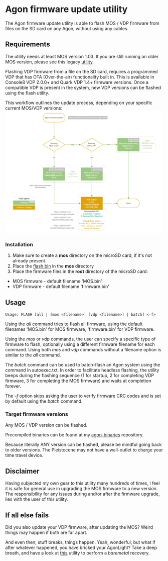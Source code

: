# Agon firmware update utility
The Agon firmware update utility is able to flash MOS / VDP firmware from files on the SD card on any Agon, without using any cables.
## Requirements
The utility needs at least MOS version 1.03. If you are still running an older MOS version, please see this legacy [utility](https://github.com/envenomator/agon-flashlegacy).

Flashing VDP firmware from a file on the SD card, requires a programmed VDP that has OTA (Over-the-air) functionality built in. This is available in Console8 VDP 2.0.0+ and Quark VDP 1.4+ firmware versions. Once a compatible VDP is present in the system, new VDP versions can be flashed using the flash utility. 

This workflow outlines the update process, depending on your specific current MOS/VDP versions:
![process](assets/update_process.png)

### Installation
1. Make sure to create a **mos** directory on the microSD card, if it's not already present.
2. Place the [flash.bin](https://github.com/envenomator/agon-flash/blob/master/binaries/flash.bin) in the **mos** directory
3. Place the firmware files in the **root** directory of the microSD card:
- MOS firmware - default filename 'MOS.bin'
- VDP firmware - default filename 'firmware.bin'

## Usage

```console
Usage: FLASH [all | [mos <filename>] [vdp <filename>] | batch] <-f>
```

Using the *all* command tries to flash all firmware, using the default filenames 'MOS.bin' for MOS firmware, 'firmware.bin' for VDP firmware.

Using the *mos* or *vdp* commands, the user can specify a specific type of firmware to flash, optionally using a different firmware filename for each command. Using both *mos* and *vdp* commands without a filename option is similar to the *all* command.

The *batch* command can be used to batch-flash an Agon system using the command in autoexec.txt. In order to facilitate headless flashing, the utility beeps during the flashing sequence (1 for startup, 2 for completing VDP firmware, 3 for completing the MOS firmware) and waits at completion forever.

The *-f* option skips asking the user to verify firmware CRC codes and is set by default using the *batch* command.


### Target firmware versions
Any MOS / VDP version can be flashed.

Precompiled binaries can be found at my [agon-binaries](https://github.com/envenomator/agon-binaries) repository.

Because literally ANY version can be flashed, please be mindful going back to older versions. The Pleistocene may not have a wall-outlet to charge your time travel device.

## Disclaimer
Having subjected my own gear to this utility many hundreds of times, I feel it is safe for general use in upgrading the MOS firmware to a new version.
The responsibility for any issues during and/or after the firmware upgrade, lies with the user of this utility.

## If all else fails
Did you also update your VDP firmware, after updating the MOS? Weird things may happen if both are far apart.

And even then; stuff breaks, things happen. Yeah, wonderful, but what if after whatever happened, you have bricked your AgonLight? Take a deep breath, and have a look at [this](https://github.com/envenomator/agon-vdpflash) utility to perform a *baremetal* recovery.
